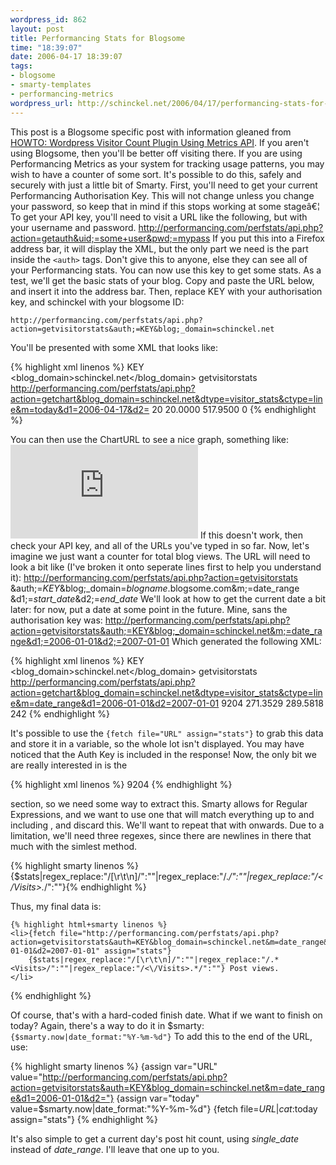 ```yaml
--- 
wordpress_id: 862
layout: post
title: Performancing Stats for Blogsome
time: "18:39:07"
date: 2006-04-17 18:39:07
tags: 
- blogsome
- smarty-templates
- performancing-metrics
wordpress_url: http://schinckel.net/2006/04/17/performancing-stats-for-blogsome/
---
```

This post is a Blogsome specific post with information gleaned from [HOWTO: Wordpress Visitor Count Plugin Using Metrics API][1]. If you aren't using Blogsome, then you'll be better off visiting there. If you are using Performancing Metrics as your system for tracking usage patterns, you may wish to have a counter of some sort. It's possible to do this, safely and securely with just a little bit of Smarty.  First, you'll need to get your current Performancing Authorisation Key. This will not change unless you change your password, so keep that in mind if this stops working at some stageâ€¦ To get your API key, you'll need to visit a URL like the following, but with your username and password. http://performancing.com/perfstats/api.php?action=getauth&uid;=some+user&pwd;=mypass If you put this into a Firefox address bar, it will display the XML, but the only part we need is the part inside the `<auth>` tags. Don't give this to anyone, else they can see all of your Performancing stats. You can now use this key to get some stats. As a test, we'll get the basic stats of your blog. Copy and paste the URL below, and insert it into the address bar. Then, replace KEY with your authorisation key, and schinckel with your blogsome ID: 
    
    http://performancing.com/perfstats/api.php?action=getvisitorstats&auth;=KEY&blog;_domain=schinckel.net

You'll be presented with some XML that looks like: 
    
{% highlight xml linenos %}
    <response>
        <request>
            <auth>KEY</auth>
            <blog_domain>schinckel.net</blog_domain>
            <action>getvisitorstats</action>
        </request>
        <ChartURL>
            http://performancing.com/perfstats/api.php?action=getchart&blog_domain=schinckel.net&dtype=visitor_stats&ctype=line&m=today&d1=2006-04-17&d2=
        </ChartURL>
        <Visits>20</Visits>
        <AverageVisitsPerDay>20.0000</AverageVisitsPerDay>
        <AverageVisitLength>517.9500</AverageVisitLength>
        <RepeatVisitors>0</RepeatVisitors>
    </response>
{% endhighlight %}

You can then use the ChartURL to see a nice graph, something like: ![Performancing Stats][2] If this doesn't work, then check your API key, and all of the URLs you've typed in so far. Now, let's imagine we just want a counter for total blog views. The URL will need to look a bit like (I've broken it onto seperate lines first to help you understand it): http://performancing.com/perfstats/api.php?action=getvisitorstats &auth;=_KEY_&blog;_domain=_blogname_.blogsome.com&m;=date_range &d1;=_start_date_&d2;=_end_date_ We'll look at how to get the current date a bit later: for now, put a date at some point in the future. Mine, sans the authorisation key was: http://performancing.com/perfstats/api.php?action=getvisitorstats&auth;=KEY&blog;_domain=schinckel.net&m;=date_range&d1;=2006-01-01&d2;=2007-01-01 Which generated the following XML: 
    
{% highlight xml linenos %}
    <response>
        <request>
            <auth>KEY</auth>
            <blog_domain>schinckel.net</blog_domain>
            <action>getvisitorstats</action>
        </request>
        <ChartURL>
            http://performancing.com/perfstats/api.php?action=getchart&blog_domain=schinckel.net&dtype=visitor_stats&ctype=line&m=date_range&d1=2006-01-01&d2=2007-01-01
        </ChartURL>
        <Visits>9204</Visits>
        <AverageVisitsPerDay>271.3529</AverageVisitsPerDay>
        <AverageVisitLength>289.5818</AverageVisitLength>
        <RepeatVisitors>242</RepeatVisitors>
    </response>
{% endhighlight %}

It's possible to use the `{fetch file="URL" assign="stats"}` to grab this data and store it in a variable, so the whole lot isn't displayed. You may have noticed that the Auth Key is included in the response! Now, the only bit we are really interested in is the 
    
{% highlight xml linenos %}
    <Visits>9204</Visits>
{% endhighlight %}

section, so we need some way to extract this. Smarty allows for Regular Expressions, and we want to use one that will match everything up to and including _<Visits>_, and discard this. We'll want to repeat that with _</Visits>_ onwards. Due to a limitation, we'll need three regexes, since there are newlines in there that much with the simlest method. 
    
   {% highlight smarty linenos %}
    {$stats|regex_replace:"/[\r\t\n]/":""|regex_replace:"/.*<Visits>/":""|regex_replace:"/<\/Visits>.*/":""}{% endhighlight %}
   

Thus, my final data is: 
    
    {% highlight html+smarty linenos %}
    <li>{fetch file="http://performancing.com/perfstats/api.php?action=getvisitorstats&auth=KEY&blog_domain=schinckel.net&m=date_range&d1=2006-01-01&d2=2007-01-01" assign="stats"}
        {$stats|regex_replace:"/[\r\t\n]/":""|regex_replace:"/.*<Visits>/":""|regex_replace:"/<\/Visits>.*/":""} Post views.
    </li>
{% endhighlight %}
    
Of course, that's with a hard-coded finish date. What if we want to finish on today? Again, there's a way to do it in $smarty: `{$smarty.now|date_format:"%Y-%m-%d"}` To add this to the end of the URL, use: 
    
{% highlight smarty linenos %}
    {assign var="URL" value="http://performancing.com/perfstats/api.php?action=getvisitorstats&auth=KEY&blog_domain=schinckel.net&m=date_range&d1=2006-01-01&d2="}
    {assign var="today" value=$smarty.now|date_format:"%Y-%m-%d"}
    {fetch file=$URL|cat:$today assign="stats"}
{% endhighlight %}

It's also simple to get a current day's post hit count, using _single_date_ instead of _date_range_. I'll leave that one up to you. 

   [1]: http://performancing.com/node/1831
   [2]: http://performancing.com/perfstats/api.php?action=getchart&blog_domain=schinckel.net&dtype=visitor_stats&ctype=line&m=today&d1=2006-04-17&d2=

